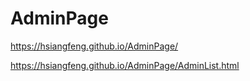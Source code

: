 # AdminPage
https://hsiangfeng.github.io/AdminPage/

https://hsiangfeng.github.io/AdminPage/AdminList.html
